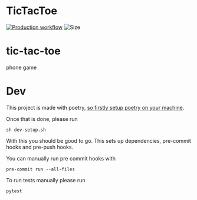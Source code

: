 # TicTacToe
[![Production workflow](https://github.com/bjornaer/tic-tac-toe/actions/workflows/test.yml/badge.svg?branch=main)](https://github.com/bjornaer/tic-tac-toe/actions/workflows/test.yml)  ![Size](https://img.shields.io/github/repo-size/bjornaer/tic-tac-toe)
# tic-tac-toe
phone game

# Dev
This project is made with poetry, [so firstly setup poetry on your machine](https://python-poetry.org/docs/#installation).

Once that is done, please run

    sh dev-setup.sh

With this you should be good to go. This sets up dependencies, pre-commit hooks and
pre-push hooks.


You can manually run pre commit hooks with

    pre-commit run --all-files

To run tests manually please run

    pytest
